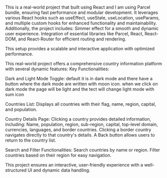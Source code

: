This is a real-world project that built using React and I am using Parcel bundle, ensuring fast performance and modular development. 
It leverages various React hooks such as useEffect, useState, useLocation, useParams, and multiple custom hooks for enhanced functionality and maintainability.
Additionally, the project includes:
Simmer effect for a smooth and dynamic user experience.
Integration of essential libraries like Parcel, React, React-DOM, and React-Router for efficient routing and rendering.

This setup provides a scalable and interactive application with optimized performance.

This real-world project offers a comprehensive country information platform with several dynamic features:
Key Functionalities:

Dark and Light Mode Toggle:
default it is in dark mode and there have a button where the dark mode are written with moon icon.
when we click on dark mode the page will be light and the tect will change light mode with sum icon

Countries List:
Displays all countries with their flag, name, region, capital, and population.

Country Details Page:
Clicking a country provides detailed information, including:
Name, population, region, sub-region, capital, top-level domain, currencies, languages, and border countries.
Clicking a border country navigates directly to that country's details.
A Back button allows users to return to the country list.

Search and Filter Functionalities:
Search countries by name or region.
Filter countries based on their region for easy navigation.

This project ensures an interactive, user-friendly experience with a well-structured UI and dynamic data handling.
